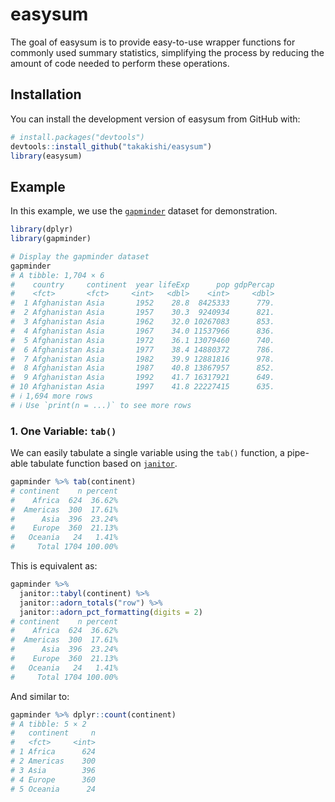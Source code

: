 
# easysum

<!-- badges: start -->
<!-- badges: end -->

The goal of easysum is to provide easy-to-use wrapper functions for commonly used summary statistics, simplifying the process by reducing the amount of code needed to perform these operations.


## Installation

You can install the development version of easysum from GitHub with:

``` r
# install.packages("devtools")
devtools::install_github("takakishi/easysum")
library(easysum)
```


## Example

In this example, we use the [`gapminder`](https://cran.r-project.org/web/packages/gapminder/readme/README.html) dataset for demonstration.

```r
library(dplyr)
library(gapminder)

# Display the gapminder dataset
gapminder
# A tibble: 1,704 × 6
#    country     continent  year lifeExp      pop gdpPercap
#    <fct>       <fct>     <int>   <dbl>    <int>     <dbl>
#  1 Afghanistan Asia       1952    28.8  8425333      779.
#  2 Afghanistan Asia       1957    30.3  9240934      821.
#  3 Afghanistan Asia       1962    32.0 10267083      853.
#  4 Afghanistan Asia       1967    34.0 11537966      836.
#  5 Afghanistan Asia       1972    36.1 13079460      740.
#  6 Afghanistan Asia       1977    38.4 14880372      786.
#  7 Afghanistan Asia       1982    39.9 12881816      978.
#  8 Afghanistan Asia       1987    40.8 13867957      852.
#  9 Afghanistan Asia       1992    41.7 16317921      649.
# 10 Afghanistan Asia       1997    41.8 22227415      635.
# ℹ 1,694 more rows
# ℹ Use `print(n = ...)` to see more rows
```

### 1. One Variable: `tab()`

We can easily tabulate a single variable using the `tab()` function, a pipe-able tabulate function based on [`janitor`](https://sfirke.github.io/janitor/index.html).

``` r
gapminder %>% tab(continent)
# continent    n percent
#    Africa  624  36.62%
#  Americas  300  17.61%
#      Asia  396  23.24%
#    Europe  360  21.13%
#   Oceania   24   1.41%
#     Total 1704 100.00%
```

This is equivalent as:

``` r
gapminder %>%
  janitor::tabyl(continent) %>%
  janitor::adorn_totals("row") %>%
  janitor::adorn_pct_formatting(digits = 2)
# continent    n percent
#    Africa  624  36.62%
#  Americas  300  17.61%
#      Asia  396  23.24%
#    Europe  360  21.13%
#   Oceania   24   1.41%
#     Total 1704 100.00%
```

And similar to: 

```r
gapminder %>% dplyr::count(continent)
# A tibble: 5 × 2
#   continent     n
#   <fct>     <int>
# 1 Africa      624
# 2 Americas    300
# 3 Asia        396
# 4 Europe      360
# 5 Oceania      24
```
